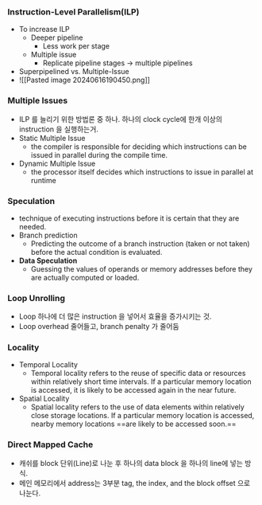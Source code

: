 ### Instruction-Level Parallelism(ILP)
- To increase ILP
	- Deeper pipeline
		- Less work per stage
	- Multiple issue
		- Replicate pipeline stages -> multiple pipelines
- Superpipelined vs. Multiple-Issue
- ![[Pasted image 20240616190450.png]]
### Multiple Issues
- ILP 를 늘리기 위한 방법론 중 하나. 하나의 clock cycle에 한개 이상의 instruction 을 실행하는거.
- Static Multiple Issue
	- the compiler is responsible for deciding which instructions can be issued in parallel during the compile time.
- Dynamic Multiple Issue
	- the processor itself decides which instructions to issue in parallel at runtime
### Speculation
- technique of executing instructions before it is certain that they are needed.
- Branch prediction
	- Predicting the outcome of a branch instruction (taken or not taken) before the actual condition is evaluated.
- **Data Speculation**
	- Guessing the values of operands or memory addresses before they are actually computed or loaded.
### Loop Unrolling
- Loop 하나에 더 많은 instruction 을 넣어서 효율을 증가시키는 것.
- Loop overhead 줄어들고, branch penalty 가 줄어둠

### Locality
- Temporal Locality
	- Temporal locality refers to the reuse of specific data or resources within relatively short time intervals. If a particular memory location is accessed, it is likely to be accessed again in the near future.
- Spatial Locality
	- Spatial locality refers to the use of data elements within relatively close storage locations. If a particular memory location is accessed, nearby memory locations ==are likely to be accessed soon.==
### Direct Mapped Cache
- 캐쉬를 block 단위(Line)로 나눈 후 하나의 data block 을 하나의 line에 넣는 방식. 
- 메인 메모리에서 address는 3부분 tag, the index, and the block offset 으로 나눈다. 